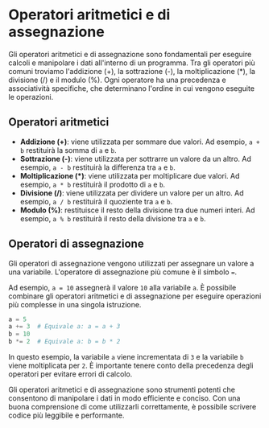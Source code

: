 # Operatori aritmetici e di assegnazione

Gli operatori aritmetici e di assegnazione sono fondamentali per eseguire calcoli e manipolare i dati all'interno di un programma. Tra gli operatori più comuni troviamo l'addizione (+), la sottrazione (-), la moltiplicazione (*), la divisione (/) e il modulo (%). Ogni operatore ha una precedenza e associatività specifiche, che determinano l'ordine in cui vengono eseguite le operazioni.

## Operatori aritmetici

- **Addizione (+)**: viene utilizzata per sommare due valori. Ad esempio, `a + b` restituirà la somma di `a` e `b`.
- **Sottrazione (-)**: viene utilizzata per sottrarre un valore da un altro. Ad esempio, `a - b` restituirà la differenza tra `a` e `b`.
- **Moltiplicazione (*)**: viene utilizzata per moltiplicare due valori. Ad esempio, `a * b` restituirà il prodotto di `a` e `b`.
- **Divisione (/)**: viene utilizzata per dividere un valore per un altro. Ad esempio, `a / b` restituirà il quoziente tra `a` e `b`.
- **Modulo (%)**: restituisce il resto della divisione tra due numeri interi. Ad esempio, `a % b` restituirà il resto della divisione tra `a` e `b`.

## Operatori di assegnazione

Gli operatori di assegnazione vengono utilizzati per assegnare un valore a una variabile. L'operatore di assegnazione più comune è il simbolo `=`.

Ad esempio, `a = 10` assegnerà il valore `10` alla variabile `a`. È possibile combinare gli operatori aritmetici e di assegnazione per eseguire operazioni più complesse in una singola istruzione.

```python
a = 5
a += 3  # Equivale a: a = a + 3
b = 10
b *= 2  # Equivale a: b = b * 2
```

In questo esempio, la variabile `a` viene incrementata di `3` e la variabile `b` viene moltiplicata per `2`. È importante tenere conto della precedenza degli operatori per evitare errori di calcolo.

Gli operatori aritmetici e di assegnazione sono strumenti potenti che consentono di manipolare i dati in modo efficiente e conciso. Con una buona comprensione di come utilizzarli correttamente, è possibile scrivere codice più leggibile e performante.